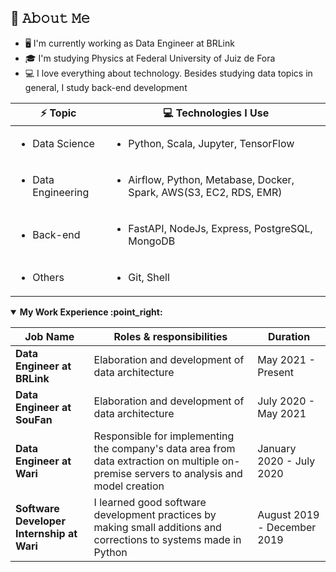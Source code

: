 ## :book: 𝙰𝚋𝚘𝚞𝚝 𝙼𝚎
- 🖥 I'm currently working as Data Engineer at BRLink
- 🎓 I'm studying Physics at Federal University of Juiz de Fora
- 💻 I love everything about technology. Besides studying data topics in general, I study back-end development

 | ⚡ Topic |  :computer: Technologies I Use |
 | ----- | ----- |
 | <ul><li>Data Science</li></ul>      |  <ul><li>Python, Scala, Jupyter, TensorFlow </li></ul>|
 | <ul><li>Data Engineering</li></ul>  |  <ul><li>Airflow, Python, Metabase, Docker, Spark, AWS(S3, EC2, RDS, EMR) </li></ul>|
 | <ul><li>Back-end</li></ul>          |  <ul><li>FastAPI, NodeJs, Express, PostgreSQL, MongoDB</li></ul>|  
 | <ul><li>Others</li></ul>            |  <ul><li>Git, Shell</li></ul>|
 
 <details open>
<summary><b> My Work Experience :point_right: </b></summary>
<table>
  <thead>
    <tr>
      <th>Job Name</th>
      <th>Roles & responsibilities</th>
      <th>Duration</th>
    </tr>
  </thead>
  <tbody>
  <tr>
      <td><b>Data Engineer at BRLink</b></td>
      <td>Elaboration and development of data architecture</td>
      <td>May 2021 - Present</td>
   </tr>
   <tr>
      <td><b>Data Engineer at SouFan</b></td>
      <td>Elaboration and development of data architecture</td>
      <td>July 2020 - May 2021</td>
   </tr>
   <tr>
      <td><b>Data Engineer at Wari</b></td>
      <td>Responsible for implementing the company's data area from data extraction on multiple on-premise servers to analysis and model creation</td>
      <td>January 2020 - July 2020</td>
      </tr>
   <tr>
      <td><b>Software Developer Internship at Wari</b></td>
      <td>I learned good software development practices by making small additions and corrections to systems made in Python</td>
      <td>August 2019 - December 2019</td>
   </tr>
  </tbody>
</table>
</details>
